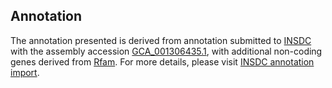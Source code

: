 

Annotation
----------

The annotation presented is derived from annotation submitted to
[INSDC](http://www.insdc.org) with the assembly accession
[GCA\_001306435.1](http://www.ebi.ac.uk/ena/data/view/GCA_001306435.1),
with additional non-coding genes derived from
[Rfam](http://rfam.xfam.org/). For more details, please visit [INSDC
annotation
import](http://ensemblgenomes.org/info/data/insdc_annotation).
